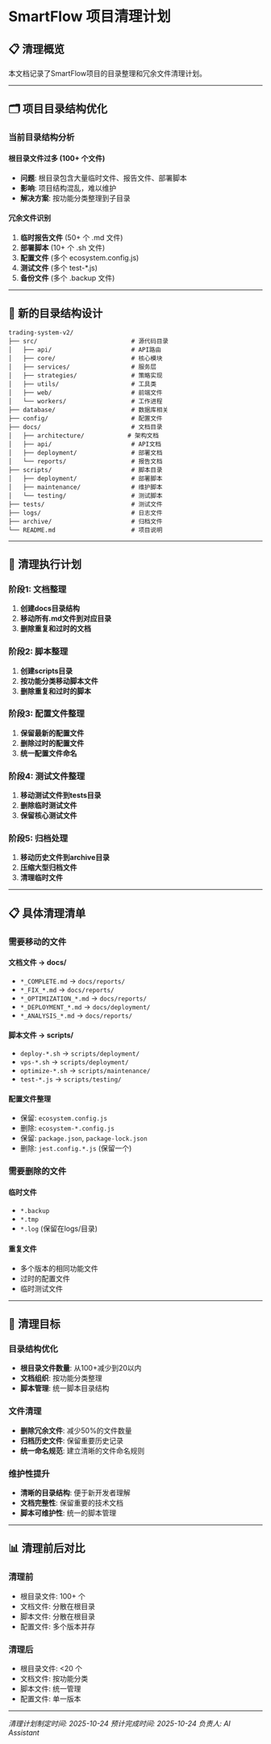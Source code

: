 # SmartFlow 项目清理计划

## 📋 清理概览

本文档记录了SmartFlow项目的目录整理和冗余文件清理计划。

---

## 🗂️ 项目目录结构优化

### 当前目录结构分析

#### 根目录文件过多 (100+ 个文件)
- **问题**: 根目录包含大量临时文件、报告文件、部署脚本
- **影响**: 项目结构混乱，难以维护
- **解决方案**: 按功能分类整理到子目录

#### 冗余文件识别
1. **临时报告文件** (50+ 个 .md 文件)
2. **部署脚本** (10+ 个 .sh 文件)
3. **配置文件** (多个 ecosystem.config.js)
4. **测试文件** (多个 test-*.js)
5. **备份文件** (多个 .backup 文件)

---

## 📁 新的目录结构设计

```
trading-system-v2/
├── src/                          # 源代码目录
│   ├── api/                      # API路由
│   ├── core/                     # 核心模块
│   ├── services/                 # 服务层
│   ├── strategies/               # 策略实现
│   ├── utils/                    # 工具类
│   ├── web/                      # 前端文件
│   └── workers/                  # 工作进程
├── database/                     # 数据库相关
├── config/                       # 配置文件
├── docs/                         # 文档目录
│   ├── architecture/            # 架构文档
│   ├── api/                      # API文档
│   ├── deployment/               # 部署文档
│   └── reports/                  # 报告文档
├── scripts/                      # 脚本目录
│   ├── deployment/               # 部署脚本
│   ├── maintenance/              # 维护脚本
│   └── testing/                  # 测试脚本
├── tests/                        # 测试文件
├── logs/                         # 日志文件
├── archive/                      # 归档文件
└── README.md                     # 项目说明
```

---

## 🧹 清理执行计划

### 阶段1: 文档整理
1. **创建docs目录结构**
2. **移动所有.md文件到对应目录**
3. **删除重复和过时的文档**

### 阶段2: 脚本整理
1. **创建scripts目录**
2. **按功能分类移动脚本文件**
3. **删除重复和过时的脚本**

### 阶段3: 配置文件整理
1. **保留最新的配置文件**
2. **删除过时的配置文件**
3. **统一配置文件命名**

### 阶段4: 测试文件整理
1. **移动测试文件到tests目录**
2. **删除临时测试文件**
3. **保留核心测试文件**

### 阶段5: 归档处理
1. **移动历史文件到archive目录**
2. **压缩大型归档文件**
3. **清理临时文件**

---

## 📋 具体清理清单

### 需要移动的文件

#### 文档文件 → docs/
- `*_COMPLETE.md` → `docs/reports/`
- `*_FIX_*.md` → `docs/reports/`
- `*_OPTIMIZATION_*.md` → `docs/reports/`
- `*_DEPLOYMENT_*.md` → `docs/deployment/`
- `*_ANALYSIS_*.md` → `docs/reports/`

#### 脚本文件 → scripts/
- `deploy-*.sh` → `scripts/deployment/`
- `vps-*.sh` → `scripts/deployment/`
- `optimize-*.sh` → `scripts/maintenance/`
- `test-*.js` → `scripts/testing/`

#### 配置文件整理
- 保留: `ecosystem.config.js`
- 删除: `ecosystem-*.config.js`
- 保留: `package.json`, `package-lock.json`
- 删除: `jest.config.*.js` (保留一个)

### 需要删除的文件

#### 临时文件
- `*.backup`
- `*.tmp`
- `*.log` (保留在logs/目录)

#### 重复文件
- 多个版本的相同功能文件
- 过时的配置文件
- 临时测试文件

---

## 🎯 清理目标

### 目录结构优化
- **根目录文件数量**: 从100+减少到20以内
- **文档组织**: 按功能分类整理
- **脚本管理**: 统一脚本目录结构

### 文件清理
- **删除冗余文件**: 减少50%的文件数量
- **归档历史文件**: 保留重要历史记录
- **统一命名规范**: 建立清晰的文件命名规则

### 维护性提升
- **清晰的目录结构**: 便于新开发者理解
- **文档完整性**: 保留重要的技术文档
- **脚本可维护性**: 统一的脚本管理

---

## 📊 清理前后对比

### 清理前
- 根目录文件: 100+ 个
- 文档文件: 分散在根目录
- 脚本文件: 分散在根目录
- 配置文件: 多个版本并存

### 清理后
- 根目录文件: <20 个
- 文档文件: 按功能分类
- 脚本文件: 统一管理
- 配置文件: 单一版本

---

*清理计划制定时间: 2025-10-24*
*预计完成时间: 2025-10-24*
*负责人: AI Assistant*
